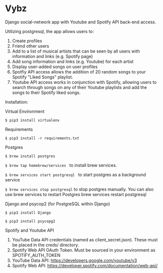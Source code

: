 # Vybz
Django social-network app with Youtube and Spotify API back-end access. 

Utilizing postgresql, the app allows users to:
1. Create profiles
2. Friend other users
3. Add to a list of musical artists that can be seen by all users with information and links (e.g. Spotify page)
4. Add song information and links (e.g. Youtube) for each artist
5. Display user-added songs on user profiles 
6. Spotfiy API access allows the addition of 20 random songs to your Spotify "Liked Songs" playlist. 
7. Youtube API access works in conjunction with Spotify, allowing users to search through songs on any of their Youtube playlists and add the songs to their Spotify liked songs. 



Installation:


Virtual Environment
```
$ pip3 install virtualenv
```

Requirements
```
$ pip3 install -r requirements.txt
```

Postgres 

```$ brew install postgres```

```$ brew tap homebrew/services ``` to install brew services.


```$ brew services start postgresql ``` to start postgres as a background service

``` $ brew services stop postgresql ``` to stop postgres manually. You can also use brew services to restart Postgres brew services restart postgresql


Django and psycop2 (for PostgreSQL within Django)
```
$ pip3 install Django

$ pip3 install psycopg2
```

Spotify and Youtube API
1. YouTube Data API credentials (named as client_secret.json). These must be placed in the creds/ directory.
2. Spotify Web API OAuth Token. Must be sourced in your environment as SPOTIFY_AUTH_TOKEN
3. YouTube Data API: https://developers.google.com/youtube/v3
4. Spotify Web API: https://developer.spotify.com/documentation/web-api/
